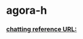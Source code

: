 # agora-h
### [chatting reference URL:](https://channels.readthedocs.io/en/latest/tutorial/part_1.html)
